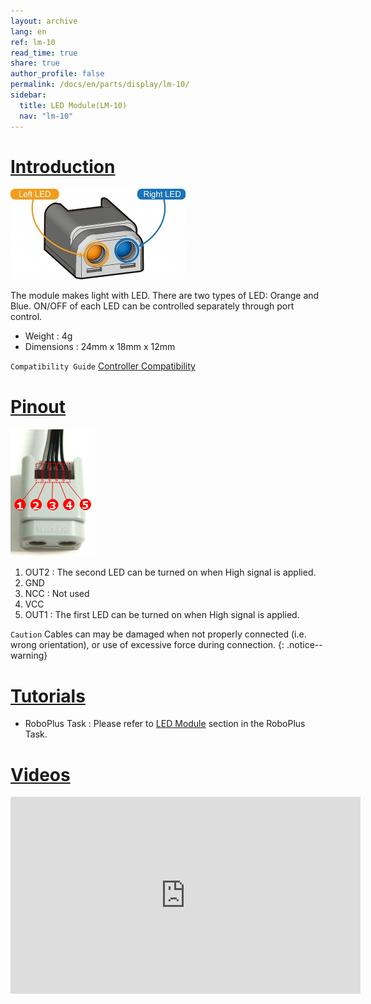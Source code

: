 ```yaml
---
layout: archive
lang: en
ref: lm-10
read_time: true
share: true
author_profile: false
permalink: /docs/en/parts/display/lm-10/
sidebar:
  title: LED Module(LM-10)
  nav: "lm-10"
---
```


# [Introduction](#introduction)

![](/assets/images/parts/led/led.jpg)

The module makes light with LED. There are two types of LED: Orange and Blue.  ON/OFF of each LED can be controlled separately through port control.

- Weight : 4g
- Dimensions : 24mm x 18mm x 12mm

`Compatibility Guide` [Controller Compatibility]

# [Pinout](#pinout)

![](/assets/images/parts/led/led_pinout.png)

1. OUT2 : The second LED can be turned on when High signal is applied.
2. GND
3. NCC : Not used
4. VCC
5. OUT1 : The first LED can be turned on when High signal is applied.

`Caution` Cables can may be damaged when not properly connected (i.e. wrong orientation), or use of excessive force during connection.
{: .notice--warning}

# [Tutorials](#tutorials)

- RoboPlus Task : Please refer to [LED Module] section in the RoboPlus Task.

# [Videos](#videos)

<iframe width="560" height="315" src="https://www.youtube.com/embed/-qRy_NDd5eU" frameborder="0" allowfullscreen></iframe>

[Controller Compatibility]: /docs/en/faq/controller_compatibility/
[LED Module]: /docs/en/software/rplus1/task/programming_02/#led-module
